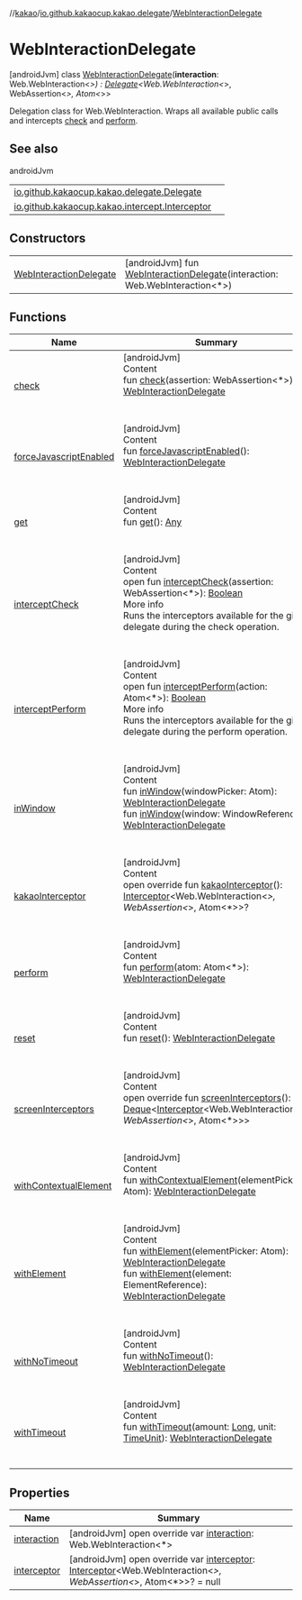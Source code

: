 //[kakao](../../../index.md)/[io.github.kakaocup.kakao.delegate](../index.md)/[WebInteractionDelegate](index.md)



# WebInteractionDelegate  
 [androidJvm] class [WebInteractionDelegate](index.md)(**interaction**: Web.WebInteraction<*>) : [Delegate](../-delegate/index.md)<Web.WebInteraction<*>, WebAssertion<*>, Atom<*>> 

Delegation class for Web.WebInteraction. Wraps all available public calls and intercepts [check](check.md) and [perform](perform.md).

   


## See also  
  
androidJvm  
  
| | |
|---|---|
| <a name="io.github.kakaocup.kakao.delegate/WebInteractionDelegate///PointingToDeclaration/"></a>[io.github.kakaocup.kakao.delegate.Delegate](../-delegate/index.md)| <a name="io.github.kakaocup.kakao.delegate/WebInteractionDelegate///PointingToDeclaration/"></a>|
| <a name="io.github.kakaocup.kakao.delegate/WebInteractionDelegate///PointingToDeclaration/"></a>[io.github.kakaocup.kakao.intercept.Interceptor](../../io.github.kakaocup.kakao.intercept/-interceptor/index.md)| <a name="io.github.kakaocup.kakao.delegate/WebInteractionDelegate///PointingToDeclaration/"></a>|
  


## Constructors  
  
| | |
|---|---|
| <a name="io.github.kakaocup.kakao.delegate/WebInteractionDelegate/WebInteractionDelegate/#androidx.test.espresso.web.sugar.Web.WebInteraction[*]/PointingToDeclaration/"></a>[WebInteractionDelegate](-web-interaction-delegate.md)| <a name="io.github.kakaocup.kakao.delegate/WebInteractionDelegate/WebInteractionDelegate/#androidx.test.espresso.web.sugar.Web.WebInteraction[*]/PointingToDeclaration/"></a> [androidJvm] fun [WebInteractionDelegate](-web-interaction-delegate.md)(interaction: Web.WebInteraction<*>)   <br>|


## Functions  
  
|  Name |  Summary | 
|---|---|
| <a name="io.github.kakaocup.kakao.delegate/WebInteractionDelegate/check/#androidx.test.espresso.web.assertion.WebAssertion[*]/PointingToDeclaration/"></a>[check](check.md)| <a name="io.github.kakaocup.kakao.delegate/WebInteractionDelegate/check/#androidx.test.espresso.web.assertion.WebAssertion[*]/PointingToDeclaration/"></a>[androidJvm]  <br>Content  <br>fun [check](check.md)(assertion: WebAssertion<*>): [WebInteractionDelegate](index.md)  <br><br><br>|
| <a name="io.github.kakaocup.kakao.delegate/WebInteractionDelegate/forceJavascriptEnabled/#/PointingToDeclaration/"></a>[forceJavascriptEnabled](force-javascript-enabled.md)| <a name="io.github.kakaocup.kakao.delegate/WebInteractionDelegate/forceJavascriptEnabled/#/PointingToDeclaration/"></a>[androidJvm]  <br>Content  <br>fun [forceJavascriptEnabled](force-javascript-enabled.md)(): [WebInteractionDelegate](index.md)  <br><br><br>|
| <a name="io.github.kakaocup.kakao.delegate/WebInteractionDelegate/get/#/PointingToDeclaration/"></a>[get](get.md)| <a name="io.github.kakaocup.kakao.delegate/WebInteractionDelegate/get/#/PointingToDeclaration/"></a>[androidJvm]  <br>Content  <br>fun [get](get.md)(): [Any](https://kotlinlang.org/api/latest/jvm/stdlib/kotlin/-any/index.html)  <br><br><br>|
| <a name="io.github.kakaocup.kakao.delegate/Delegate/interceptCheck/#androidx.test.espresso.web.assertion.WebAssertion[*]/PointingToDeclaration/"></a>[interceptCheck](index.md#949162687%2FFunctions%2F34310170)| <a name="io.github.kakaocup.kakao.delegate/Delegate/interceptCheck/#androidx.test.espresso.web.assertion.WebAssertion[*]/PointingToDeclaration/"></a>[androidJvm]  <br>Content  <br>open fun [interceptCheck](index.md#949162687%2FFunctions%2F34310170)(assertion: WebAssertion<*>): [Boolean](https://kotlinlang.org/api/latest/jvm/stdlib/kotlin/-boolean/index.html)  <br>More info  <br>Runs the interceptors available for the given delegate during the check operation.  <br><br><br>|
| <a name="io.github.kakaocup.kakao.delegate/Delegate/interceptPerform/#androidx.test.espresso.web.model.Atom[*]/PointingToDeclaration/"></a>[interceptPerform](index.md#-1152213694%2FFunctions%2F34310170)| <a name="io.github.kakaocup.kakao.delegate/Delegate/interceptPerform/#androidx.test.espresso.web.model.Atom[*]/PointingToDeclaration/"></a>[androidJvm]  <br>Content  <br>open fun [interceptPerform](index.md#-1152213694%2FFunctions%2F34310170)(action: Atom<*>): [Boolean](https://kotlinlang.org/api/latest/jvm/stdlib/kotlin/-boolean/index.html)  <br>More info  <br>Runs the interceptors available for the given delegate during the perform operation.  <br><br><br>|
| <a name="io.github.kakaocup.kakao.delegate/WebInteractionDelegate/inWindow/#androidx.test.espresso.web.model.Atom[androidx.test.espresso.web.model.WindowReference]/PointingToDeclaration/"></a>[inWindow](in-window.md)| <a name="io.github.kakaocup.kakao.delegate/WebInteractionDelegate/inWindow/#androidx.test.espresso.web.model.Atom[androidx.test.espresso.web.model.WindowReference]/PointingToDeclaration/"></a>[androidJvm]  <br>Content  <br>fun [inWindow](in-window.md)(windowPicker: Atom<WindowReference>): [WebInteractionDelegate](index.md)  <br>fun [inWindow](in-window.md)(window: WindowReference): [WebInteractionDelegate](index.md)  <br><br><br>|
| <a name="io.github.kakaocup.kakao.delegate/WebInteractionDelegate/kakaoInterceptor/#/PointingToDeclaration/"></a>[kakaoInterceptor](kakao-interceptor.md)| <a name="io.github.kakaocup.kakao.delegate/WebInteractionDelegate/kakaoInterceptor/#/PointingToDeclaration/"></a>[androidJvm]  <br>Content  <br>open override fun [kakaoInterceptor](kakao-interceptor.md)(): [Interceptor](../../io.github.kakaocup.kakao.intercept/-interceptor/index.md)<Web.WebInteraction<*>, WebAssertion<*>, Atom<*>>?  <br><br><br>|
| <a name="io.github.kakaocup.kakao.delegate/WebInteractionDelegate/perform/#androidx.test.espresso.web.model.Atom[*]/PointingToDeclaration/"></a>[perform](perform.md)| <a name="io.github.kakaocup.kakao.delegate/WebInteractionDelegate/perform/#androidx.test.espresso.web.model.Atom[*]/PointingToDeclaration/"></a>[androidJvm]  <br>Content  <br>fun [perform](perform.md)(atom: Atom<*>): [WebInteractionDelegate](index.md)  <br><br><br>|
| <a name="io.github.kakaocup.kakao.delegate/WebInteractionDelegate/reset/#/PointingToDeclaration/"></a>[reset](reset.md)| <a name="io.github.kakaocup.kakao.delegate/WebInteractionDelegate/reset/#/PointingToDeclaration/"></a>[androidJvm]  <br>Content  <br>fun [reset](reset.md)(): [WebInteractionDelegate](index.md)  <br><br><br>|
| <a name="io.github.kakaocup.kakao.delegate/WebInteractionDelegate/screenInterceptors/#/PointingToDeclaration/"></a>[screenInterceptors](screen-interceptors.md)| <a name="io.github.kakaocup.kakao.delegate/WebInteractionDelegate/screenInterceptors/#/PointingToDeclaration/"></a>[androidJvm]  <br>Content  <br>open override fun [screenInterceptors](screen-interceptors.md)(): [Deque](https://developer.android.com/reference/kotlin/java/util/Deque.html)<[Interceptor](../../io.github.kakaocup.kakao.intercept/-interceptor/index.md)<Web.WebInteraction<*>, WebAssertion<*>, Atom<*>>>  <br><br><br>|
| <a name="io.github.kakaocup.kakao.delegate/WebInteractionDelegate/withContextualElement/#androidx.test.espresso.web.model.Atom[androidx.test.espresso.web.model.ElementReference]/PointingToDeclaration/"></a>[withContextualElement](with-contextual-element.md)| <a name="io.github.kakaocup.kakao.delegate/WebInteractionDelegate/withContextualElement/#androidx.test.espresso.web.model.Atom[androidx.test.espresso.web.model.ElementReference]/PointingToDeclaration/"></a>[androidJvm]  <br>Content  <br>fun [withContextualElement](with-contextual-element.md)(elementPicker: Atom<ElementReference>): [WebInteractionDelegate](index.md)  <br><br><br>|
| <a name="io.github.kakaocup.kakao.delegate/WebInteractionDelegate/withElement/#androidx.test.espresso.web.model.Atom[androidx.test.espresso.web.model.ElementReference]/PointingToDeclaration/"></a>[withElement](with-element.md)| <a name="io.github.kakaocup.kakao.delegate/WebInteractionDelegate/withElement/#androidx.test.espresso.web.model.Atom[androidx.test.espresso.web.model.ElementReference]/PointingToDeclaration/"></a>[androidJvm]  <br>Content  <br>fun [withElement](with-element.md)(elementPicker: Atom<ElementReference>): [WebInteractionDelegate](index.md)  <br>fun [withElement](with-element.md)(element: ElementReference): [WebInteractionDelegate](index.md)  <br><br><br>|
| <a name="io.github.kakaocup.kakao.delegate/WebInteractionDelegate/withNoTimeout/#/PointingToDeclaration/"></a>[withNoTimeout](with-no-timeout.md)| <a name="io.github.kakaocup.kakao.delegate/WebInteractionDelegate/withNoTimeout/#/PointingToDeclaration/"></a>[androidJvm]  <br>Content  <br>fun [withNoTimeout](with-no-timeout.md)(): [WebInteractionDelegate](index.md)  <br><br><br>|
| <a name="io.github.kakaocup.kakao.delegate/WebInteractionDelegate/withTimeout/#kotlin.Long#java.util.concurrent.TimeUnit/PointingToDeclaration/"></a>[withTimeout](with-timeout.md)| <a name="io.github.kakaocup.kakao.delegate/WebInteractionDelegate/withTimeout/#kotlin.Long#java.util.concurrent.TimeUnit/PointingToDeclaration/"></a>[androidJvm]  <br>Content  <br>fun [withTimeout](with-timeout.md)(amount: [Long](https://kotlinlang.org/api/latest/jvm/stdlib/kotlin/-long/index.html), unit: [TimeUnit](https://developer.android.com/reference/kotlin/java/util/concurrent/TimeUnit.html)): [WebInteractionDelegate](index.md)  <br><br><br>|


## Properties  
  
|  Name |  Summary | 
|---|---|
| <a name="io.github.kakaocup.kakao.delegate/WebInteractionDelegate/interaction/#/PointingToDeclaration/"></a>[interaction](interaction.md)| <a name="io.github.kakaocup.kakao.delegate/WebInteractionDelegate/interaction/#/PointingToDeclaration/"></a> [androidJvm] open override var [interaction](interaction.md): Web.WebInteraction<*>   <br>|
| <a name="io.github.kakaocup.kakao.delegate/WebInteractionDelegate/interceptor/#/PointingToDeclaration/"></a>[interceptor](interceptor.md)| <a name="io.github.kakaocup.kakao.delegate/WebInteractionDelegate/interceptor/#/PointingToDeclaration/"></a> [androidJvm] open override var [interceptor](interceptor.md): [Interceptor](../../io.github.kakaocup.kakao.intercept/-interceptor/index.md)<Web.WebInteraction<*>, WebAssertion<*>, Atom<*>>? = null   <br>|

